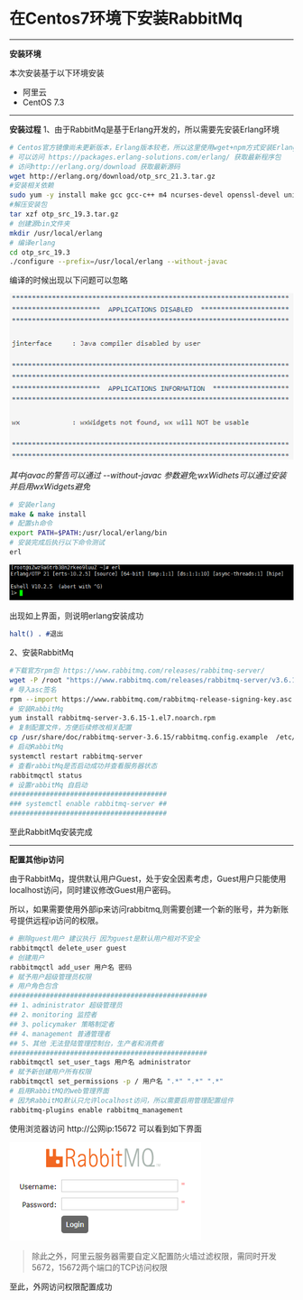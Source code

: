 # 在Centos7环境下安装RabbitMq

---
**安装环境**

本次安装基于以下环境安装

* 阿里云
* CentOS 7.3

---
**安装过程**
1、由于RabbitMq是基于Erlang开发的，所以需要先安装Erlang环境

``` sh
# Centos官方镜像尚未更新版本，Erlang版本较老，所以这里使用wget+npm方式安装Erlang环境
# 可以访问 https://packages.erlang-solutions.com/erlang/ 获取最新程序包
# 访问http://erlang.org/download 获取最新源码
wget http://erlang.org/download/otp_src_21.3.tar.gz
#安装相关依赖
sudo yum -y install make gcc gcc-c++ m4 ncurses-devel openssl-devel unixODBC-devel fop wxWidgets
#解压安装包
tar xzf otp_src_19.3.tar.gz
# 创建源bin文件夹
mkdir /usr/local/erlang
# 编译erlang
cd otp_src_19.3
./configure --prefix=/usr/local/erlang --without-javac
```

编译的时候出现以下问题可以忽略

![configure警告](.image/configure_error.png)

_其中javac的警告可以通过 --without-javac 参数避免;wxWidhets可以通过安装并启用wxWidgets避免_

``` sh
# 安装erlang
make & make install
# 配置sh命令
export PATH=$PATH:/usr/local/erlang/bin
# 安装完成后执行以下命令测试
erl
```

![erlang命令行界面](.image/erlang_shell.png)

出现如上界面，则说明erlang安装成功

``` erlang
halt() . #退出
```

2、安装RabbitMq
```sh
#下载官方rpm包 https://www.rabbitmq.com/releases/rabbitmq-server/
wget -P /root "https://www.rabbitmq.com/releases/rabbitmq-server/v3.6.15/rabbitmq-server-3.6.15-1.el7.noarch.rpm"
# 导入asc签名
rpm --import https://www.rabbitmq.com/rabbitmq-release-signing-key.asc
# 安装RabbitMq
yum install rabbitmq-server-3.6.15-1.el7.noarch.rpm
# 复制配置文件，方便后续修改相关配置
cp /usr/share/doc/rabbitmq-server-3.6.15/rabbitmq.config.example  /etc/rabbitmq/rabbitmq.config # 该步可以省略，不影响启动
# 启动RabbitMq
systemctl restart rabbitmq-server
# 查看rabbitMq是否启动成功并查看服务器状态
rabbitmqctl status
# 设置rabbitMq 自启动
#######################################
### systemctl enable rabbitmq-server ##
#######################################
```

至此RabbitMq安装完成

---

**配置其他ip访问**

由于RabbitMq，提供默认用户Guest，处于安全因素考虑，Guest用户只能使用localhost访问，同时建议修改Guest用户密码。

所以，如果需要使用外部ip来访问rabbitmq,则需要创建一个新的账号，并为新账号提供远程ip访问的权限。

```sh
# 删除guest用户 建议执行 因为guest是默认用户相对不安全
rabbitmqctl delete_user guest
# 创建用户
rabbitmqctl add_user 用户名 密码
# 赋予用户超级管理员权限
# 用户角色包含
#################################################
## 1、administrator 超级管理员
## 2、monitoring 监控者
## 3、policymaker 策略制定者
## 4、management 普通管理者
## 5、其他 无法登陆管理控制台，生产者和消费者
#################################################
rabbitmqctl set_user_tags 用户名 administrator
# 赋予新创建用户所有权限
rabbitmqctl set_permissions -p / 用户名 ".*" ".*" ".*"
# 启用RabbitMQ的web管理界面
# 因为RabbitMQ默认只允许localhost访问，所以需要启用管理配置组件
rabbitmq-plugins enable rabbitmq_management
```

使用浏览器访问 http://公网ip:15672 可以看到如下界面

![rabbitMQ](.image/rabbitmq_login.png)

> 除此之外，阿里云服务器需要自定义配置防火墙过滤权限，需同时开发5672，15672两个端口的TCP访问权限

至此，外网访问权限配置成功